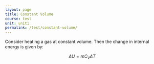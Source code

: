 ```yaml
---
layout: page
title: Constant Volume
course: test
unit: unit1
permalink: /test/constant-volume/
---
```


Consider heating a gas at constant volume. Then the change in internal energy is given by:

$$\Delta U = m C_V\Delta T$$

